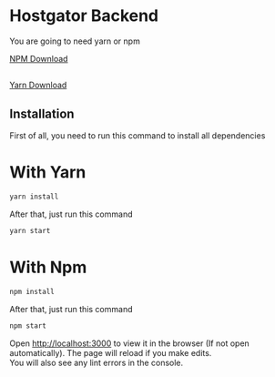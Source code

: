 # Hostgator Backend

You are going to need yarn or npm

[NPM Download](https://www.npmjs.com/get-npm)

##

[Yarn Download](https://legacy.yarnpkg.com/en/docs/install)

## Installation

First of all, you need to run this command to install all dependencies

# With Yarn

```bash
yarn install
```

After that, just run this command

```bash
yarn start
```

# With Npm

```bash
npm install
```

After that, just run this command

```bash
npm start
```

Open [http://localhost:3000](http://localhost:3000) to view it in the browser (If not open automatically).
The page will reload if you make edits.<br />
You will also see any lint errors in the console.
